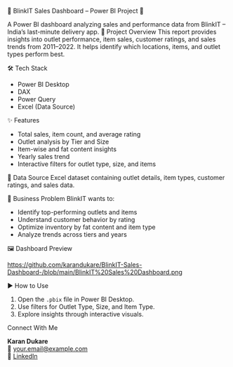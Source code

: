 🛒 BlinkIT Sales Dashboard – Power BI Project 🛒

A Power BI dashboard analyzing sales and performance data from BlinkIT – India’s last-minute delivery app.
📌 Project Overview
This report provides insights into outlet performance, item sales, customer ratings, and sales trends from 2011–2022. It helps identify which locations, items, and outlet types perform best.

🛠 Tech Stack
- Power BI Desktop
- DAX
- Power Query
- Excel (Data Source)

✨ Features
- Total sales, item count, and average rating
- Outlet analysis by Tier and Size
- Item-wise and fat content insights
- Yearly sales trend
- Interactive filters for outlet type, size, and items

📂 Data Source
Excel dataset containing outlet details, item types, customer ratings, and sales data.

🧩 Business Problem
BlinkIT wants to:
- Identify top-performing outlets and items
- Understand customer behavior by rating
- Optimize inventory by fat content and item type
- Analyze trends across tiers and years

🖼 Dashboard Preview

https://github.com/karandukare/BlinkIT-Sales-Dashboard-/blob/main/BlinkIT%20Sales%20Dashboard.png

▶️ How to Use
1. Open the `.pbix` file in Power BI Desktop.
2. Use filters for Outlet Type, Size, and Item Type.
3. Explore insights through interactive visuals.

Connect With Me

**Karan Dukare**  
📧 your.email@example.com  
🔗 [LinkedIn](https://linkedin.com/in/your-link-here)
